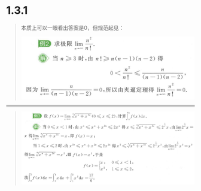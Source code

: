 # 1.3.1 

> 本质上可以一眼看出答案是0，但规范起见：
>
> ![alt text](images/image-2.png)
****
> ![alt text](images/image-5.png)
> 